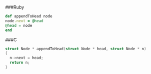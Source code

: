 ###Ruby
```ruby
def appendToHead node
node.next = @head
@head = node
end
```
###C
```c
struct Node * appendToHead(struct Node * head, struct Node * n)
{
  n->next = head;
  return n;
}
```
